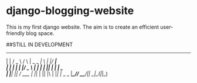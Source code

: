 # django-blogging-website
This is my first django website. The aim is to create an efficient user-friendly blog space.


##STILL IN DEVELOPMENT

 _     ___    _    ____ ___ _   _  ____       
| |   / _ \  / \  |  _ \_ _| \ | |/ ___|      
| |  | | | |/ _ \ | | | | ||  \| | |  _       
| |__| |_| / ___ \| |_| | || |\  | |_| |_ _ _ 
|_____\___/_/   \_\____/___|_| \_|\____(_|_|_)
                                              
